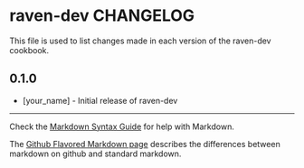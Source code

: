 raven-dev CHANGELOG
===================

This file is used to list changes made in each version of the raven-dev cookbook.

0.1.0
-----
- [your_name] - Initial release of raven-dev

- - -
Check the [Markdown Syntax Guide](http://daringfireball.net/projects/markdown/syntax) for help with Markdown.

The [Github Flavored Markdown page](http://github.github.com/github-flavored-markdown/) describes the differences between markdown on github and standard markdown.
